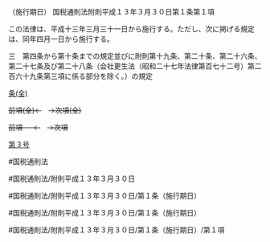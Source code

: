（施行期日）
国税通則法附則平成１３年３月３０日第１条第１項

この法律は、平成十三年三月三十一日から施行する。ただし、次に掲げる規定は、同年四月一日から施行する。

三　第四条から第十条までの規定並びに附則第十九条、第二十条、第二十六条、第二十七条及び第二十八条（会社更生法（昭和二十七年法律第百七十二号）第二百六十九条第三項に係る部分を除く。）の規定

[条(全)](国税通則法＿＿＿＿附則平成１３年３月３０日第１条_.md)

~~前項(全)←~~　~~→次項(全)~~

~~前項 　 ←~~　~~→次項~~

[第３号](国税通則法＿＿＿＿附則平成１３年３月３０日第１条第１項第３号.md)  

#国税通則法

#国税通則法/附則平成１３年３月３０日

#国税通則法/附則平成１３年３月３０日/第１条（施行期日）

#国税通則法/附則平成１３年３月３０日/第１条（施行期日）

#国税通則法/附則平成１３年３月３０日/第１条（施行期日）/第１項

